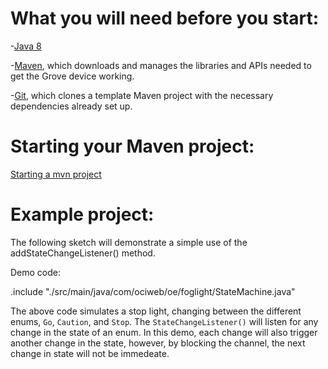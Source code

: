 # What you will need before you start:
-[Java 8](https://docs.oracle.com/javase/8/docs/technotes/guides/install/install_overview.html) 

-[Maven](https://maven.apache.org/install.html), which downloads and manages the libraries and APIs needed to get the Grove device working.

-[Git](https://git-scm.com/), which clones a template Maven project with the necessary dependencies already set up.

# Starting your Maven project: 
[Starting a mvn project](https://github.com/oci-pronghorn/FogLighter/blob/master/README.md)

# Example project:
 
The following sketch will demonstrate a simple use of the addStateChangeListener() method.
 
Demo code: 

.include "./src/main/java/com/ociweb/oe/foglight/StateMachine.java"

The above code simulates a stop light, changing between the different enums, ```Go```, ```Caution```, and ```Stop```. The ```StateChangeListener()``` will listen for any change in the state of an enum. In this demo, each change will also trigger another change in the state, however, by blocking the channel, the next change in state will not be immedeate. 